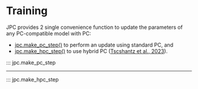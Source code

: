 # Training

JPC provides 2 single convenience function to update the parameters of any 
PC-compatible model with PC:

* [jpc.make_pc_step()](http://127.0.0.1:8000/api/Training/#jpc.make_pc_step) to 
perform an update using standard PC, and
* [jpc.make_hpc_step()](http://127.0.0.1:8000/api/Training/#jpc.make_hpc_step) 
to use hybrid PC ([Tscshantz et al., 2023](https://journals.plos.org/ploscompbiol/article?id=10.1371/journal.pcbi.1011280)).

::: jpc.make_pc_step

---

::: jpc.make_hpc_step